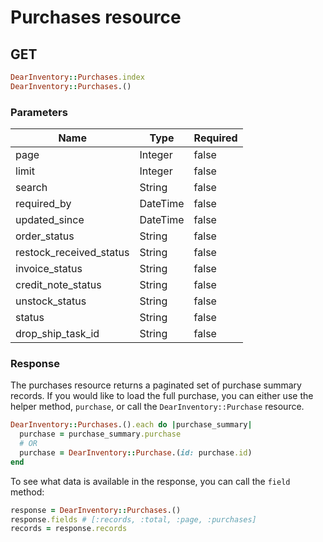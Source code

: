 # Purchases resource

## GET

```ruby
DearInventory::Purchases.index
DearInventory::Purchases.()
```

### Parameters

| Name | Type | Required |
| --- | --- | --- |
| page | Integer | false |
| limit | Integer | false |
| search | String | false |
| required_by | DateTime | false |
| updated_since | DateTime | false |
| order_status | String | false |
| restock_received_status | String | false |
| invoice_status | String | false |
| credit_note_status | String | false |
| unstock_status | String | false |
| status | String | false |
| drop_ship_task_id | String | false |

### Response

The purchases resource returns a paginated set of purchase summary records. If you would like to load the full purchase, you can either use the helper method, `purchase`, or call the `DearInventory::Purchase` resource.

```ruby
DearInventory::Purchases.().each do |purchase_summary|
  purchase = purchase_summary.purchase
  # OR
  purchase = DearInventory::Purchase.(id: purchase.id)
end
```

To see what data is available in the response, you can call the `field` method:

```ruby
response = DearInventory::Purchases.()
response.fields # [:records, :total, :page, :purchases]
records = response.records
```

